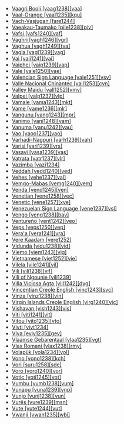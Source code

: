 - [Vaagri Booli [vaag1238][vaa]](tree/indo1319/clas1257/indo1320/indo1321/midd1375/cont1248/midl1245/bhil1254/vaag1238/md.ini)
- [Vaal-Orange [vaal1235][kqu]](tree/tuuu1241/kwii1241/east2867/vaal1235/md.ini)
- [Vach-Vasjugan [fare1244]](tree/ural1272/khan1279/east2774/fare1244/md.ini)
- [Vaeakau-Taumako [pile1238][piv]](tree/aust1307/mala1545/cent2237/east2712/ocea1241/cent2060/east2445/poly1242/nucl1485/pile1238/md.ini)
- [Vafsi [vafs1240][vaf]](tree/indo1319/clas1257/indo1320/iran1269/cent2317/cent2318/nort3177/tati1243/tati1244/sout3177/vafs1241/vafs1240/md.ini)
- [Vaghri [vagh1246][vgr]](tree/indo1319/clas1257/indo1320/indo1321/midd1375/cont1248/midl1245/apab1234/guja1255/guja1256/west2830/vagh1246/md.ini)
- [Vaghua [vagh1249][tva]](tree/aust1307/mala1545/cent2237/east2712/ocea1241/west2818/meso1253/newi1242/stge1234/nort3225/choi1242/west2856/vagh1249/md.ini)
- [Vagla [vagl1239][vag]](tree/atla1278/volt1241/nort3149/gura1261/cent2243/sout3164/grus1239/east2740/west2837/sisa1247/chak1272/chak1273/vagl1239/md.ini)
- [Vai [vaii1241][vai]](tree/mand1469/west2780/mand1431/cent2047/mand1432/mand1433/vaik1238/vaii1241/md.ini)
- [Vaiphei [vaip1239][vap]](tree/sino1245/kuki1245/kuki1246/peri1260/nort3179/siza1239/gang1271/vaip1239/md.ini)
- [Vale [vale1250][vae]](tree/cent2225/sara1341/sbbo1237/nucl1719/ndug1243/vale1250/md.ini)
- [Valencian Sign Language [vale1251][vsv]](tree/sign1238/deaf1237/lsfi1234/cata1287/vale1251/md.ini)
- [Valle Nacional Chinantec [vall1253][cvn]](tree/otom1299/west2783/otop1241/chin1484/cent2365/sout3333/chin1485/vall1253/md.ini)
- [Valley Maidu [vall1252][vmv]](tree/maid1262/vall1252/md.ini)
- [Valpei [valp1237][vlp]](tree/aust1307/mala1545/cent2237/east2712/ocea1241/nort3195/nort3205/espi1234/west2956/nort3217/valp1237/md.ini)
- [Vamale [vama1243][mkt]](tree/aust1307/mala1545/cent2237/east2712/ocea1241/sout3173/newc1243/main1286/nort3325/nort3211/vohk1236/vohk1234/vama1243/md.ini)
- [Vame [vame1236][mlr]](tree/afro1255/chad1250/bium1280/hurz1242/vame1236/md.ini)
- [Vangunu [vang1243][mpr]](tree/aust1307/mala1545/cent2237/east2712/ocea1241/west2818/meso1253/newi1242/stge1234/nort3225/newg1239/east2761/maro1247/vang1243/md.ini)
- [Vanimo [vani1248][vam]](tree/skoo1245/skou1238/skou1239/east2892/west2992/vani1248/md.ini)
- [Vanuma [vanu1242][vau]](tree/atla1278/volt1241/benu1247/bant1294/sout3152/narr1281/cent2260/nort3376/inne1246/kele1261/kele1263/sopo1239/sole1244/lebo1246/nyal1255/vanu1247/vanu1242/md.ini)
- [Vao [vaoo1237][vao]](tree/aust1307/mala1545/cent2237/east2712/ocea1241/nort3195/cent2269/mala1539/nort3223/nort3230/boto1250/vaoo1237/md.ini)
- [Varhadi-Nagpuri [varh1239][vah]](tree/indo1319/clas1257/indo1320/indo1321/midd1375/cont1248/indo1325/mara1416/mara1422/oldm1248/mode1268/varh1239/md.ini)
- [Varisi [vari1239][vrs]](tree/aust1307/mala1545/cent2237/east2712/ocea1241/west2818/meso1253/newi1242/stge1234/nort3225/choi1242/west2856/vari1239/md.ini)
- [Vasavi [vasa1239][vas]](tree/indo1319/clas1257/indo1320/indo1321/midd1375/cont1248/midl1245/bhil1254/vasa1240/vasa1239/md.ini)
- [Vatrata [vatr1237][vlr]](tree/book1242/vatr1237/md.ini)
- [Vazimba [vazi1234]](tree/uncl1493/vazi1234/md.ini)
- [Veddah [vedd1240][ved]](tree/indo1319/clas1257/indo1320/indo1321/midd1375/sinh1245/sinh1247/vedd1240/md.ini)
- [Vehes [vehe1237][val]](tree/aust1307/mala1545/cent2237/east2712/ocea1241/west2818/nort3206/huon1245/sout2878/buan1245/vehe1237/md.ini)
- [Vemgo-Mabas [vemg1240][vem]](tree/afro1255/chad1250/bium1280/nort3156/lama1287/vemg1240/md.ini)
- [Venda [vend1245][ven]](tree/atla1278/volt1241/benu1247/bant1294/sout3152/narr1281/east2731/sout3180/soth1250/vend1245/md.ini)
- [Venetian [vene1258][vec]](tree/indo1319/clas1257/ital1284/lati1262/lati1263/impe1234/roma1334/ital1285/west2813/shif1234/nort3208/gall1279/vene1258/md.ini)
- [Venetic [vene1257][xve]](tree/indo1319/clas1257/vene1257/md.ini)
- [Venezuelan Sign Language [vene1237][vsl]](tree/sign1238/deaf1237/span1269/vene1237/md.ini)
- [Vengo [veng1238][bav]](tree/atla1278/volt1241/benu1247/bant1294/sout3152/wide1239/narr1282/ring1243/sout2822/babu1241/veng1238/md.ini)
- [Ventureño [vent1242][veo]](tree/chum1262/sout3132/cent2139/vent1242/md.ini)
- [Veps [veps1250][vep]](tree/ural1272/finn1317/coas1319/neva1234/nort3282/lado1234/east2796/veps1250/md.ini)
- [Vera'a [vera1241][vra]](tree/aust1307/mala1545/cent2237/east2712/ocea1241/nort3195/nort3205/torr1262/leme1240/vera1241/md.ini)
- [Vere Kaadam [vere1252]](tree/atla1278/volt1241/nort3149/came1255/samb1322/samb1323/nort3259/vere1249/vere1250/vere1252/md.ini)
- [Vidunda [vidu1238][vid]](tree/atla1278/volt1241/benu1247/bant1294/sout3152/narr1281/east2731/nort3203/nort3209/ruvu1235/west2846/vidu1239/vidu1238/md.ini)
- [Viemo [viem1243][vig]](tree/atla1278/volt1241/nort3149/gura1261/viem1243/md.ini)
- [Vietnamese [viet1252][vie]](tree/aust1305/viet1250/viet1251/viet1252/md.ini)
- [Vilela [vile1241][vil]](tree/vile1241/md.ini)
- [Vili [vili1238][vif]](tree/atla1278/volt1241/benu1247/bant1294/sout3152/narr1281/cent2260/west2968/nzad1235/lwer1234/ding1244/loan1238/klce1234/kiko1235/nucl1804/kiko1234/kamb1321/kila1239/sout3249/west2874/vili1240/vili1238/md.ini)
- [Vili of Ngounie [vili1239]](tree/atla1278/volt1241/benu1247/bant1294/sout3152/narr1281/cent2260/west2968/nzad1235/lwer1234/ding1244/loan1238/kwil1238/kasa1251/moye1234/inte1264/west2969/nort3377/nzeb1234/njeb1244/vili1239/md.ini)
- [Villa Viciosa Agta [vill1242][dyg]](tree/unat1236/aust1312/vill1242/md.ini)
- [Vincentian Creole English [vinc1243][svc]](tree/indo1319/clas1257/germ1287/nort3152/west2793/nort3175/angl1264/angl1265/late1254/merc1242/macr1271/guin1259/cari1284/east2759/vinc1244/vinc1243/md.ini)
- [Vinza [vinz1238][vin]](tree/atla1278/volt1241/benu1247/bant1294/sout3152/narr1281/east2731/nort3203/grea1289/west2842/kivu1239/rwan1241/vinz1238/md.ini)
- [Virgin Islands Creole English [virg1240][vic]](tree/indo1319/clas1257/germ1287/nort3152/west2793/nort3175/angl1264/angl1265/late1254/merc1242/macr1271/guin1259/cari1284/east2759/barb1266/virg1240/md.ini)
- [Vishavan [vish1243][vis]](tree/drav1251/sout3133/sout3138/tami1291/tami1292/tami1293/tami1294/tami1297/tami1298/mala1541/vish1243/md.ini)
- [Viti [viti1241][vit]](tree/atla1278/volt1241/benu1247/bant1294/sout3152/wide1239/narr1282/unun9913/viti1241/md.ini)
- [Vitou [vito1235][vto]](tree/toro1256/tora1268/coas1312/beta1259/vito1235/md.ini)
- [Vivti [vivt1234]](tree/aust1307/mala1545/cent2237/east2712/ocea1241/nort3195/cent2269/mala1539/west2871/peri1262/sout3240/uncl1500/niti1250/vivt1234/md.ini)
- [Viya [eviy1235][gev]](tree/atla1278/volt1241/benu1247/bant1294/sout3152/narr1281/bant1295/b10b1234/tsog1242/sout3191/eviy1235/md.ini)
- [Vlaamse Gebarentaal [vlaa1235][vgt]](tree/sign1238/deaf1237/lsfi1234/dutc1259/belg1242/vlaa1235/md.ini)
- [Vlax Romani [vlax1238][rmy]](tree/indo1319/clas1257/indo1320/indo1321/midd1375/cont1248/midl1245/shau1239/indo1322/roma1329/vlax1238/md.ini)
- [Volapük [vola1234][vol]](tree/arti1236/vola1234/md.ini)
- [Vono [vono1238][kch]](tree/unat1236/atla1280/vono1238/md.ini)
- [Vori [suru1258][sde]](tree/atla1278/volt1241/benu1247/kain1275/cent2242/basa1288/east2404/josa1234/kaur1268/suru1258/md.ini)
- [Voro [voro1240][vor]](tree/atla1278/volt1241/nort3149/came1255/bena1258/bena1259/yung1254/voro1240/md.ini)
- [Votic [voti1245][vot]](tree/ural1272/finn1317/coas1319/neva1234/cent2329/voti1245/md.ini)
- [Vumbu [vumb1238][vum]](tree/atla1278/volt1241/benu1247/bant1294/sout3152/narr1281/cent2260/west2968/nzad1235/lwer1234/ding1244/loan1238/klce1234/kiko1235/nucl1804/kiko1234/kamb1321/kila1239/sout3249/west2874/vili1240/lumb1251/ngub1240/sang1341/punu1240/vumb1238/md.ini)
- [Vunapu [vuna1239][vnp]](tree/aust1307/mala1545/cent2237/east2712/ocea1241/nort3195/nort3205/espi1234/west2956/nort3217/vuna1239/md.ini)
- [Vunjo [vunj1238][vun]](tree/atla1278/volt1241/benu1247/bant1294/sout3152/narr1281/east2731/nort3203/kili1269/chag1248/chag1250/cent2286/vunj1238/md.ini)
- [Vurës [vure1239][msn]](tree/aust1307/mala1545/cent2237/east2712/ocea1241/nort3195/nort3205/torr1262/vure1239/md.ini)
- [Vute [vute1244][vut]](tree/atla1278/volt1241/benu1247/bant1294/nort3168/mamb1309/niza1234/konj1251/mamb1310/vuti1235/vute1246/vute1244/md.ini)
- [Vwanji [vwan1235][wbi]](tree/atla1278/volt1241/benu1247/bant1294/sout3152/narr1281/east2731/nort3203/sout3185/wanj1243/vwan1235/md.ini)

